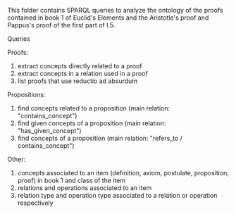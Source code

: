 This folder contains SPARQL queries to analyze the ontology of the proofs contained in book 1 of Euclid's Elements and the Aristotle's proof and Pappus's proof of the first part of I.5.

Queries

Proofs:
1. extract concepts directly related to a proof
2. extract concepts in a relation used in a proof
3. list proofs that use reductio ad absurdum

Propositions:
1. find concepts related to a proposition (main relation: "contains_concept")
2. find given concepts of a proposition (main relation: "has_given_concept")
3. find concepts of a proposition (main relation: "refers_to / contains_concept")



Other:
1. concepts associated to an item (definition, axiom, postulate, proposition, proof) in book 1 and class of the item
2. relations and operations associated to an item
3. relation type and operation type associated to a relation or operation respectively
